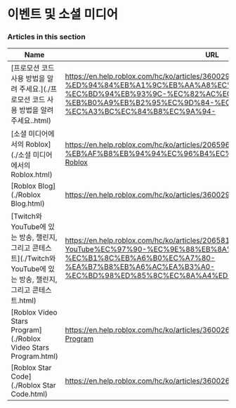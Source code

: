 # 이벤트 및 소셜 미디어  
### Articles in this section
Name|URL
-|-
[프로모션 코드 사용 방법을 알려 주세요.](./프로모션 코드 사용 방법을 알려 주세요..html) |https://en.help.roblox.com/hc/ko/articles/360029650831-%ED%94%84%EB%A1%9C%EB%AA%A8%EC%85%98-%EC%BD%94%EB%93%9C-%EC%82%AC%EC%9A%A9-%EB%B0%A9%EB%B2%95%EC%9D%84-%EC%95%8C%EB%A0%A4-%EC%A3%BC%EC%84%B8%EC%9A%94-
[소셜 미디어에서의 Roblox](./소셜 미디어에서의 Roblox.html) |https://en.help.roblox.com/hc/ko/articles/206596923-%EC%86%8C%EC%85%9C-%EB%AF%B8%EB%94%94%EC%96%B4%EC%97%90%EC%84%9C%EC%9D%98-Roblox
[Roblox Blog](./Roblox Blog.html) |https://en.help.roblox.com/hc/ko/articles/360029134331-Roblox-Blog
[Twitch와 YouTube에 있는 방송, 챌린지, 그리고 콘테스트](./Twitch와 YouTube에 있는 방송, 챌린지, 그리고 콘테스트.html) |https://en.help.roblox.com/hc/ko/articles/206581313-Twitch%EC%99%80-YouTube%EC%97%90-%EC%9E%88%EB%8A%94-%EB%B0%A9%EC%86%A1-%EC%B1%8C%EB%A6%B0%EC%A7%80-%EA%B7%B8%EB%A6%AC%EA%B3%A0-%EC%BD%98%ED%85%8C%EC%8A%A4%ED%8A%B8
[Roblox Video Stars Program](./Roblox Video Stars Program.html) |https://en.help.roblox.com/hc/ko/articles/360026092011-Roblox-Video-Stars-Program
[Roblox Star Code](./Roblox Star Code.html) |https://en.help.roblox.com/hc/ko/articles/360026181292-Roblox-Star-Code